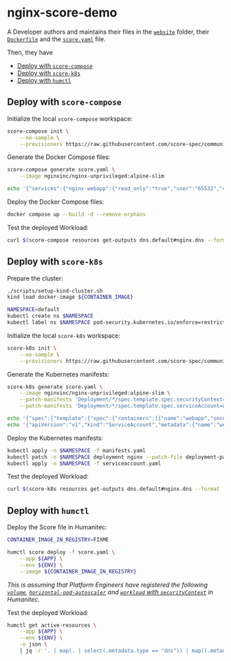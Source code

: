 # nginx-score-demo

A Developer authors and maintains their files in the [`website`](./website/) folder, their [`Dockerfile`](Dockerfile) and the [`score.yaml`](score.yaml) file.

Then, they have 
- [Deploy with `score-compose`](#deploy-with-score-compose)
- [Deploy with `score-k8s`](#deploy-with-score-k8s)
- [Deploy with `humctl`](#deploy-with-humctl)

## Deploy with `score-compose`

Initialize the local `score-compose` workspace:
```bash
score-compose init \
    --no-sample \
    --provisioners https://raw.githubusercontent.com/score-spec/community-provisioners/refs/heads/main/score-compose/00-hpa.provisioners.yaml
```

Generate the Docker Compose files:
```bash
score-compose generate score.yaml \
    --image nginxinc/nginx-unprivileged:alpine-slim

echo '{"services":{"nginx-webapp":{"read_only":"true","user":"65532","cap_drop":["ALL"]}}}' | yq e -P > compose.override.yaml
```

Deploy the Docker Compose files:
```bash
docker compose up --build -d --remove-orphans
```

Test the deployed Workload:
```bash
curl $(score-compose resources get-outputs dns.default#nginx.dns --format '{{ .host }}:8080')
```

## Deploy with `score-k8s`

Prepare the cluster:
```bash
./scripts/setup-kind-cluster.sh
kind load docker-image ${CONTAINER_IMAGE}

NAMESPACE=default
kubectl create ns $NAMESPACE
kubectl label ns $NAMESPACE pod-security.kubernetes.io/enforce=restricted
```

Initialize the local `score-k8s` workspace:
```bash
score-k8s init \
    --no-sample \
    --provisioners https://raw.githubusercontent.com/score-spec/community-provisioners/refs/heads/main/score-k8s/00-hpa.provisioners.yaml
```

Generate the Kubernetes manifests:
```bash
score-k8s generate score.yaml \
    --image nginxinc/nginx-unprivileged:alpine-slim \
    --patch-manifests 'Deployment/*/spec.template.spec.securityContext={"fsGroup":65532,"runAsGroup":65532,"runAsNonRoot":true,"runAsUser":65532,"seccompProfile":{"type":"RuntimeDefault"}}' \
    --patch-manifests 'Deployment/*/spec.template.spec.serviceAccount=webapp'

echo '{"spec":{"template":{"spec":{"containers":[{"name":"webapp","securityContext":{"allowPrivilegeEscalation":false,"privileged": false,"readOnlyRootFilesystem": true,"capabilities":{"drop":["ALL"]}}}]}}}}' > deployment-patch.yaml
echo '{"apiVersion":"v1","kind":"ServiceAccount","metadata":{"name":"webapp"}}' | yq e -P > serviceaccount.yaml
```

Deploy the Kubernetes manifests:
```bash
kubectl apply -n $NAMESPACE -f manifests.yaml
kubectl patch -n $NAMESPACE deployment nginx --patch-file deployment-patch.yaml
kubectl apply -n $NAMESPACE -f serviceaccount.yaml
```

Test the deployed Workload:
```bash
curl $(score-k8s resources get-outputs dns.default#nginx.dns --format '{{ .host }}')
```

## Deploy with `humctl`

Deploy the Score file in Humanitec:
```bash
CONTAINER_IMAGE_IN_REGISTRY=FIXME

humctl score deploy -f score.yaml \
    --app ${APP} \
    --env ${ENV} \
    --image ${CONTAINER_IMAGE_IN_REGISTRY}
```

_This is assuming that Platform Engineers have registered the following [`volume`](https://developer.humanitec.com/examples/resource-definitions?capability=volumes), [`horizontal-pod-autoscaler`](https://developer.humanitec.com/examples/resource-definitions?capability=horizontal-pod-autoscaler) and [`workload` with `securityContext`](https://developer.humanitec.com/examples/resource-definitions/template-driver/security-context/) in Humanitec._

Test the deployed Workload:
```bash
humctl get active-resources \
    --app ${APP} \
    --env ${ENV} \
    -o json \
    | jq -r '. | map(. | select(.metadata.type == "dns")) | map((.metadata.res_id | split(".") | .[1]) + ": [" + .status.resource.host + "](https://" + .status.resource.host + ")") | join("\n")'
```